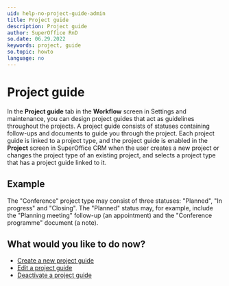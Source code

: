 ```yaml
---
uid: help-no-project-guide-admin
title: Project guide
description: Project guide
author: SuperOffice RnD
so.date: 06.29.2022
keywords: project, guide
so.topic: howto
language: no
---
```


# Project guide

In the **Project guide** tab in the **Workflow** screen in Settings and maintenance, you can design project guides that act as guidelines throughout the projects. A project guide consists of statuses containing follow-ups and documents to guide you through the project. Each project guide is linked to a project type, and the project guide is enabled in the **Project** screen in SuperOffice CRM when the user creates a new project or changes the project type of an existing project, and selects a project type that has a project guide linked to it.

## Example

The "Conference" project type may consist of three statuses: "Planned", "In progress" and "Closing". The "Planned" status may, for example, include the "Planning meeting" follow-up (an appointment) and the "Conference programme" document (a note).

## What would you like to do now?

* [Create a new project guide][1]
* [Edit a project guide][2]
* [Deactivate a project guide][3]

<!-- Referenced links -->
[1]: ../project-guide/create.md
[2]: ../project-guide/edit.md
[3]: ../project-guide/deactivate.md

<!-- Referenced images -->
